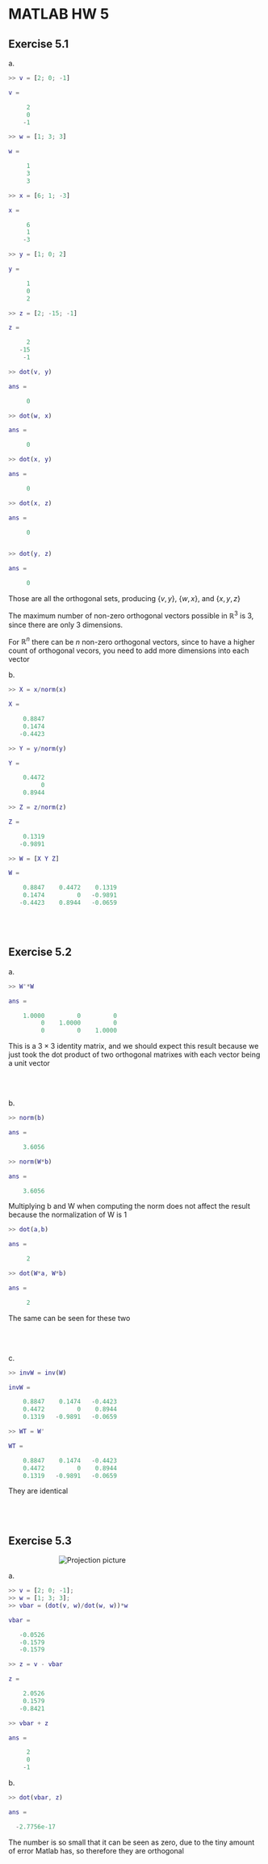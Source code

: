 # MATLAB HW 5


## Exercise 5.1

a.

```Matlab
>> v = [2; 0; -1]

v =

     2
     0
    -1

>> w = [1; 3; 3]

w =

     1
     3
     3

>> x = [6; 1; -3]

x =

     6
     1
    -3

>> y = [1; 0; 2]

y =

     1
     0
     2

>> z = [2; -15; -1]

z =

     2
   -15
    -1

>> dot(v, y)

ans =

     0

>> dot(w, x)

ans =

     0

>> dot(x, y)

ans =

     0

>> dot(x, z)

ans =

     0


>> dot(y, z)

ans =

     0
```

Those are all the orthogonal sets, producing {$v, y$}, {$w, x$}, and {$x, y, z$}

The maximum number of non-zero orthogonal vectors possible in $\mathbb{R}^{3}$ is 3, since there are only 3 dimensions.

For $\mathbb{R}^{n}$ there can be $n$ non-zero orthogonal vectors, since to have a higher count of orthogonal vecors, you need to add more dimensions into each vector

b.

```Matlab
>> X = x/norm(x)

X =

    0.8847
    0.1474
   -0.4423

>> Y = y/norm(y)

Y =

    0.4472
         0
    0.8944

>> Z = z/norm(z)

Z =

    0.1319
   -0.9891

>> W = [X Y Z]

W =

    0.8847    0.4472    0.1319
    0.1474         0   -0.9891
   -0.4423    0.8944   -0.0659
```

<br/><br/>

## Exercise 5.2

a.

```Matlab
>> W'*W

ans =

    1.0000         0         0
         0    1.0000         0
         0         0    1.0000
```
This is a $3 \times 3$ identity matrix, and we should expect this result because we just took the dot product of two orthogonal matrixes with each vector being a unit vector

<br/><br/>

b.

```Matlab
>> norm(b)

ans =

    3.6056

>> norm(W*b)

ans =

    3.6056
```

Multiplying b and W when computing the norm does not affect the result because the 
normalization of W is 1

```Matlab
>> dot(a,b)

ans =

     2

>> dot(W*a, W*b)

ans =

     2
```

The same can be seen for these two

<br></br>

c.

```Matlab
>> invW = inv(W)

invW =

    0.8847    0.1474   -0.4423
    0.4472         0    0.8944
    0.1319   -0.9891   -0.0659

>> WT = W'

WT =

    0.8847    0.1474   -0.4423
    0.4472         0    0.8944
    0.1319   -0.9891   -0.0659
```

They are identical

<br/><br/>

## Exercise 5.3

<img src="https://mathweb.ucsd.edu/~math18m/Lab5-Files/projection.gif"
     alt="Projection picture"
     style="text-align:center; margin-left: 100px;" />

a.

```Matlab
>> v = [2; 0; -1];
>> w = [1; 3; 3];
>> vbar = (dot(v, w)/dot(w, w))*w

vbar =

   -0.0526
   -0.1579
   -0.1579

>> z = v - vbar

z =

    2.0526
    0.1579
   -0.8421

>> vbar + z

ans =

     2
     0
    -1
```

b.

```Matlab
>> dot(vbar, z)

ans =

  -2.7756e-17
```

The number is so small that it can be seen as zero, due to the tiny amount of error Matlab has, so therefore they are orthogonal
